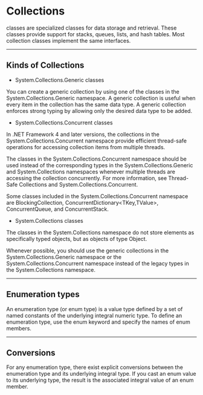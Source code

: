 # Collections

classes are specialized classes for data storage and retrieval. These classes provide support for stacks, queues, lists, and hash tables. Most collection classes implement the same interfaces.

---

## Kinds of Collections

- System.Collections.Generic classes

You can create a generic collection by using one of the classes in the System.Collections.Generic namespace. A generic collection is useful when every item in the collection has the same data type. A generic collection enforces strong typing by allowing only the desired data type to be added.



- System.Collections.Concurrent classes

In .NET Framework 4 and later versions, the collections in the System.Collections.Concurrent namespace provide efficient thread-safe operations for accessing collection items from multiple threads.

The classes in the System.Collections.Concurrent namespace should be used instead of the corresponding types in the System.Collections.Generic and System.Collections namespaces whenever multiple threads are accessing the collection concurrently. For more information, see Thread-Safe Collections and System.Collections.Concurrent.

Some classes included in the System.Collections.Concurrent namespace are BlockingCollection<T>, ConcurrentDictionary<TKey,TValue>, ConcurrentQueue<T>, and ConcurrentStack<T>.




- System.Collections classes

The classes in the System.Collections namespace do not store elements as specifically typed objects, but as objects of type Object.

Whenever possible, you should use the generic collections in the System.Collections.Generic namespace or the System.Collections.Concurrent namespace instead of the legacy types in the System.Collections namespace.

---

## Enumeration types

An enumeration type (or enum type) is a value type defined by a set of named constants of the underlying integral numeric type. To define an enumeration type, use the enum keyword and specify the names of enum members.

---

## Conversions

For any enumeration type, there exist explicit conversions between the enumeration type and its underlying integral type. If you cast an enum value to its underlying type, the result is the associated integral value of an enum member.




